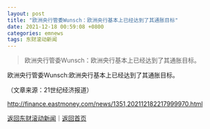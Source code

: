 ```yaml
---
layout: post
title: "欧洲央行管委Wunsch：欧洲央行基本上已经达到了其通胀目标"
date: 2021-12-18 00:59:08 +0800
categories: emnews
tags: 东财滚动新闻
---
```

> 欧洲央行管委Wunsch：欧洲央行基本上已经达到了其通胀目标。

<p>欧洲央行管委Wunsch:欧洲央行基本上已经达到了其通胀目标。</p><p class="em_media">（文章来源：21世纪经济报道）</p>

<http://finance.eastmoney.com/news/1351,202112182217999970.html>

[返回东财滚动新闻](//finews.withounder.com/emnews/)｜[返回首页](//finews.withounder.com/)